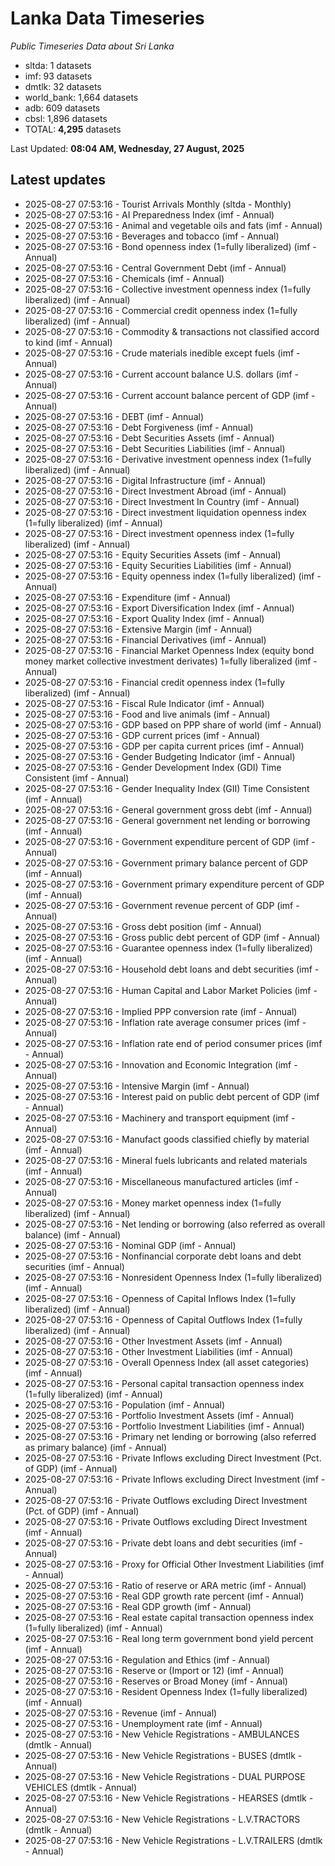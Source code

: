 # Lanka Data Timeseries
*Public Timeseries Data about Sri Lanka*

* sltda: 1 datasets
* imf: 93 datasets
* dmtlk: 32 datasets
* world_bank: 1,664 datasets
* adb: 609 datasets
* cbsl: 1,896 datasets
* TOTAL: **4,295** datasets

Last Updated: **08:04 AM, Wednesday, 27 August, 2025**

## Latest updates

* 2025-08-27 07:53:16 - Tourist Arrivals Monthly (sltda - Monthly)
* 2025-08-27 07:53:16 - AI Preparedness Index (imf - Annual)
* 2025-08-27 07:53:16 - Animal and vegetable oils and fats (imf - Annual)
* 2025-08-27 07:53:16 - Beverages and tobacco (imf - Annual)
* 2025-08-27 07:53:16 - Bond openness index (1=fully liberalized) (imf - Annual)
* 2025-08-27 07:53:16 - Central Government Debt (imf - Annual)
* 2025-08-27 07:53:16 - Chemicals (imf - Annual)
* 2025-08-27 07:53:16 - Collective investment openness index (1=fully liberalized) (imf - Annual)
* 2025-08-27 07:53:16 - Commercial credit openness index (1=fully liberalized) (imf - Annual)
* 2025-08-27 07:53:16 - Commodity & transactions not classified accord to kind (imf - Annual)
* 2025-08-27 07:53:16 - Crude materials inedible except fuels (imf - Annual)
* 2025-08-27 07:53:16 - Current account balance U.S. dollars (imf - Annual)
* 2025-08-27 07:53:16 - Current account balance percent of GDP (imf - Annual)
* 2025-08-27 07:53:16 - DEBT (imf - Annual)
* 2025-08-27 07:53:16 - Debt Forgiveness (imf - Annual)
* 2025-08-27 07:53:16 - Debt Securities Assets (imf - Annual)
* 2025-08-27 07:53:16 - Debt Securities Liabilities (imf - Annual)
* 2025-08-27 07:53:16 - Derivative investment openness index (1=fully liberalized) (imf - Annual)
* 2025-08-27 07:53:16 - Digital Infrastructure (imf - Annual)
* 2025-08-27 07:53:16 - Direct Investment Abroad (imf - Annual)
* 2025-08-27 07:53:16 - Direct Investment In Country (imf - Annual)
* 2025-08-27 07:53:16 - Direct investment liquidation openness index (1=fully liberalized) (imf - Annual)
* 2025-08-27 07:53:16 - Direct investment openness index (1=fully liberalized) (imf - Annual)
* 2025-08-27 07:53:16 - Equity Securities Assets (imf - Annual)
* 2025-08-27 07:53:16 - Equity Securities Liabilities (imf - Annual)
* 2025-08-27 07:53:16 - Equity openness index (1=fully liberalized) (imf - Annual)
* 2025-08-27 07:53:16 - Expenditure (imf - Annual)
* 2025-08-27 07:53:16 - Export Diversification Index (imf - Annual)
* 2025-08-27 07:53:16 - Export Quality Index (imf - Annual)
* 2025-08-27 07:53:16 - Extensive Margin (imf - Annual)
* 2025-08-27 07:53:16 - Financial Derivatives (imf - Annual)
* 2025-08-27 07:53:16 - Financial Market Openness Index (equity bond money market collective investment derivates) 1=fully liberalized (imf - Annual)
* 2025-08-27 07:53:16 - Financial credit openness index (1=fully liberalized) (imf - Annual)
* 2025-08-27 07:53:16 - Fiscal Rule Indicator (imf - Annual)
* 2025-08-27 07:53:16 - Food and live animals (imf - Annual)
* 2025-08-27 07:53:16 - GDP based on PPP share of world (imf - Annual)
* 2025-08-27 07:53:16 - GDP current prices (imf - Annual)
* 2025-08-27 07:53:16 - GDP per capita current prices (imf - Annual)
* 2025-08-27 07:53:16 - Gender Budgeting Indicator (imf - Annual)
* 2025-08-27 07:53:16 - Gender Development Index (GDI) Time Consistent (imf - Annual)
* 2025-08-27 07:53:16 - Gender Inequality Index (GII) Time Consistent (imf - Annual)
* 2025-08-27 07:53:16 - General government gross debt (imf - Annual)
* 2025-08-27 07:53:16 - General government net lending or borrowing (imf - Annual)
* 2025-08-27 07:53:16 - Government expenditure percent of GDP (imf - Annual)
* 2025-08-27 07:53:16 - Government primary balance percent of GDP (imf - Annual)
* 2025-08-27 07:53:16 - Government primary expenditure percent of GDP (imf - Annual)
* 2025-08-27 07:53:16 - Government revenue percent of GDP (imf - Annual)
* 2025-08-27 07:53:16 - Gross debt position (imf - Annual)
* 2025-08-27 07:53:16 - Gross public debt percent of GDP (imf - Annual)
* 2025-08-27 07:53:16 - Guarantee openness index (1=fully liberalized) (imf - Annual)
* 2025-08-27 07:53:16 - Household debt loans and debt securities (imf - Annual)
* 2025-08-27 07:53:16 - Human Capital and Labor Market Policies (imf - Annual)
* 2025-08-27 07:53:16 - Implied PPP conversion rate (imf - Annual)
* 2025-08-27 07:53:16 - Inflation rate average consumer prices (imf - Annual)
* 2025-08-27 07:53:16 - Inflation rate end of period consumer prices (imf - Annual)
* 2025-08-27 07:53:16 - Innovation and Economic Integration (imf - Annual)
* 2025-08-27 07:53:16 - Intensive Margin (imf - Annual)
* 2025-08-27 07:53:16 - Interest paid on public debt percent of GDP (imf - Annual)
* 2025-08-27 07:53:16 - Machinery and transport equipment (imf - Annual)
* 2025-08-27 07:53:16 - Manufact goods classified chiefly by material (imf - Annual)
* 2025-08-27 07:53:16 - Mineral fuels lubricants and related materials (imf - Annual)
* 2025-08-27 07:53:16 - Miscellaneous manufactured articles (imf - Annual)
* 2025-08-27 07:53:16 - Money market openness index (1=fully liberalized) (imf - Annual)
* 2025-08-27 07:53:16 - Net lending or borrowing (also referred as overall balance) (imf - Annual)
* 2025-08-27 07:53:16 - Nominal GDP (imf - Annual)
* 2025-08-27 07:53:16 - Nonfinancial corporate debt loans and debt securities (imf - Annual)
* 2025-08-27 07:53:16 - Nonresident Openness Index (1=fully liberalized) (imf - Annual)
* 2025-08-27 07:53:16 - Openness of Capital Inflows Index (1=fully liberalized) (imf - Annual)
* 2025-08-27 07:53:16 - Openness of Capital Outflows Index (1=fully liberalized) (imf - Annual)
* 2025-08-27 07:53:16 - Other Investment Assets (imf - Annual)
* 2025-08-27 07:53:16 - Other Investment Liabilities (imf - Annual)
* 2025-08-27 07:53:16 - Overall Openness Index (all asset categories) (imf - Annual)
* 2025-08-27 07:53:16 - Personal capital transaction openness index (1=fully liberalized) (imf - Annual)
* 2025-08-27 07:53:16 - Population (imf - Annual)
* 2025-08-27 07:53:16 - Portfolio Investment Assets (imf - Annual)
* 2025-08-27 07:53:16 - Portfolio Investment Liabilities (imf - Annual)
* 2025-08-27 07:53:16 - Primary net lending or borrowing (also referred as primary balance) (imf - Annual)
* 2025-08-27 07:53:16 - Private Inflows excluding Direct Investment (Pct. of GDP) (imf - Annual)
* 2025-08-27 07:53:16 - Private Inflows excluding Direct Investment (imf - Annual)
* 2025-08-27 07:53:16 - Private Outflows excluding Direct Investment (Pct. of GDP) (imf - Annual)
* 2025-08-27 07:53:16 - Private Outflows excluding Direct Investment (imf - Annual)
* 2025-08-27 07:53:16 - Private debt loans and debt securities (imf - Annual)
* 2025-08-27 07:53:16 - Proxy for Official Other Investment Liabilities (imf - Annual)
* 2025-08-27 07:53:16 - Ratio of reserve or ARA metric (imf - Annual)
* 2025-08-27 07:53:16 - Real GDP growth rate percent (imf - Annual)
* 2025-08-27 07:53:16 - Real GDP growth (imf - Annual)
* 2025-08-27 07:53:16 - Real estate capital transaction openness index (1=fully liberalized) (imf - Annual)
* 2025-08-27 07:53:16 - Real long term government bond yield percent (imf - Annual)
* 2025-08-27 07:53:16 - Regulation and Ethics (imf - Annual)
* 2025-08-27 07:53:16 - Reserve or (Import or 12) (imf - Annual)
* 2025-08-27 07:53:16 - Reserves or Broad Money (imf - Annual)
* 2025-08-27 07:53:16 - Resident Openness Index (1=fully liberalized) (imf - Annual)
* 2025-08-27 07:53:16 - Revenue (imf - Annual)
* 2025-08-27 07:53:16 - Unemployment rate (imf - Annual)
* 2025-08-27 07:53:16 - New Vehicle Registrations - AMBULANCES (dmtlk - Annual)
* 2025-08-27 07:53:16 - New Vehicle Registrations - BUSES (dmtlk - Annual)
* 2025-08-27 07:53:16 - New Vehicle Registrations - DUAL PURPOSE VEHICLES (dmtlk - Annual)
* 2025-08-27 07:53:16 - New Vehicle Registrations - HEARSES (dmtlk - Annual)
* 2025-08-27 07:53:16 - New Vehicle Registrations - L.V.TRACTORS (dmtlk - Annual)
* 2025-08-27 07:53:16 - New Vehicle Registrations - L.V.TRAILERS (dmtlk - Annual)